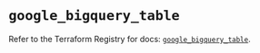 # `google_bigquery_table`

Refer to the Terraform Registry for docs: [`google_bigquery_table`](https://registry.terraform.io/providers/hashicorp/google/5.14.0/docs/resources/bigquery_table).
